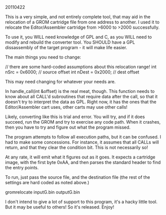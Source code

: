 20110422

This is a very simple, and not entirely complete tool, that may aid in the
relocation of a GROM cartridge file from one address to another. I used it
to relocate the Editor/Assembler cartridge from >6000 to >2000 successfully.

To use it, you WILL need knowledge of GPL and C, as you WILL need to modify
and rebuild the converter tool. You SHOULD have a GPL dissassembly of the
target program - it will make life easier.

The main things you need to change:

 // there are some hard-coded assumptions about this relocation range!
 int nSrc = 0x6000;         // source offset
 int nDest = 0x2000;        // dest offset

This may need changing for whatever your needs are.

In handle_call(int &offset) is the real meat, though. This function needs
to know about all CALL'd subroutines that require data after the call,
so that it doesn't try to interpret the data as GPL. Right now, it has the
ones that the Editor/Assembler cart uses, other carts may use other calls!

Likely, converting like this is trial and error. You will try, and if it
does succeed, run the GROM and try to exercise any code path. When it crashes,
then you have to try and figure out what the program missed.

The program attempts to follow all execution paths, but it can be confused.
I had to make some concessions. For instance, it assumes that all CALLs will
return, and that they clear the condition bit. This is not necessarily so!

At any rate, it will emit what it figures out as it goes. It expects a
cartridge image, with the first byte 0xAA, and then parses the standard
header to find the entry points.

To run, just pass the source file, and the destination file (the rest of the
settings are hard coded as noted above.)

gromrelocate inputG.bin outputG.bin

I don't intend to give a lot of support to this program, it's a hacky little
tool. But it may be useful to others! So it's released. Enjoy!




